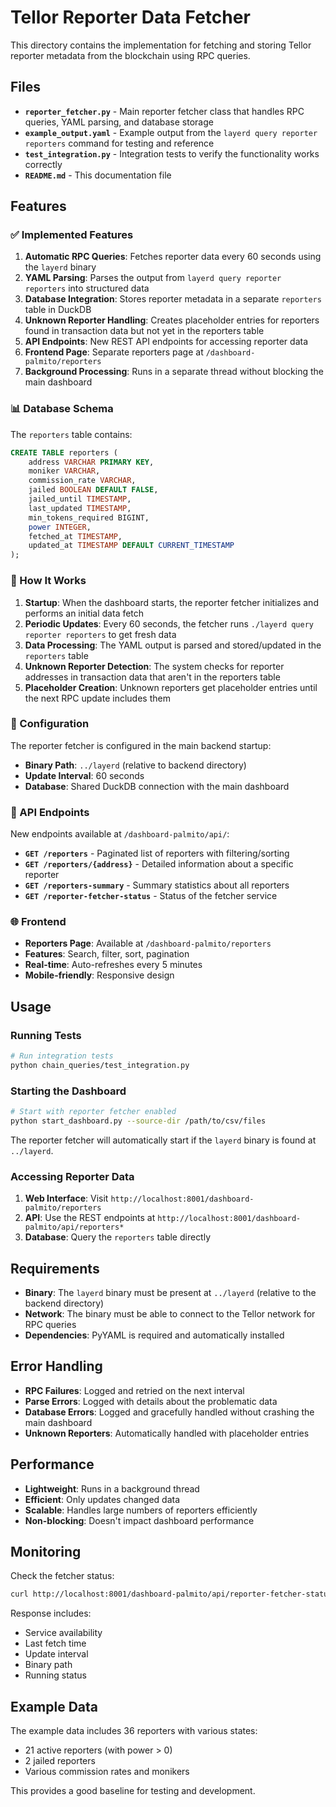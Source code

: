 # Tellor Reporter Data Fetcher

This directory contains the implementation for fetching and storing Tellor reporter metadata from the blockchain using RPC queries.

## Files

- **`reporter_fetcher.py`** - Main reporter fetcher class that handles RPC queries, YAML parsing, and database storage
- **`example_output.yaml`** - Example output from the `layerd query reporter reporters` command for testing and reference
- **`test_integration.py`** - Integration tests to verify the functionality works correctly
- **`README.md`** - This documentation file

## Features

### ✅ Implemented Features

1. **Automatic RPC Queries**: Fetches reporter data every 60 seconds using the `layerd` binary
2. **YAML Parsing**: Parses the output from `layerd query reporter reporters` into structured data
3. **Database Integration**: Stores reporter metadata in a separate `reporters` table in DuckDB
4. **Unknown Reporter Handling**: Creates placeholder entries for reporters found in transaction data but not yet in the reporters table
5. **API Endpoints**: New REST API endpoints for accessing reporter data
6. **Frontend Page**: Separate reporters page at `/dashboard-palmito/reporters`
7. **Background Processing**: Runs in a separate thread without blocking the main dashboard

### 📊 Database Schema

The `reporters` table contains:

```sql
CREATE TABLE reporters (
    address VARCHAR PRIMARY KEY,
    moniker VARCHAR,
    commission_rate VARCHAR,
    jailed BOOLEAN DEFAULT FALSE,
    jailed_until TIMESTAMP,
    last_updated TIMESTAMP,
    min_tokens_required BIGINT,
    power INTEGER,
    fetched_at TIMESTAMP,
    updated_at TIMESTAMP DEFAULT CURRENT_TIMESTAMP
);
```

### 🚀 How It Works

1. **Startup**: When the dashboard starts, the reporter fetcher initializes and performs an initial data fetch
2. **Periodic Updates**: Every 60 seconds, the fetcher runs `./layerd query reporter reporters` to get fresh data
3. **Data Processing**: The YAML output is parsed and stored/updated in the `reporters` table
4. **Unknown Reporter Detection**: The system checks for reporter addresses in transaction data that aren't in the reporters table
5. **Placeholder Creation**: Unknown reporters get placeholder entries until the next RPC update includes them

### 🔧 Configuration

The reporter fetcher is configured in the main backend startup:

- **Binary Path**: `../layerd` (relative to backend directory)
- **Update Interval**: 60 seconds
- **Database**: Shared DuckDB connection with the main dashboard

### 📡 API Endpoints

New endpoints available at `/dashboard-palmito/api/`:

- **`GET /reporters`** - Paginated list of reporters with filtering/sorting
- **`GET /reporters/{address}`** - Detailed information about a specific reporter
- **`GET /reporters-summary`** - Summary statistics about all reporters
- **`GET /reporter-fetcher-status`** - Status of the fetcher service

### 🌐 Frontend

- **Reporters Page**: Available at `/dashboard-palmito/reporters`
- **Features**: Search, filter, sort, pagination
- **Real-time**: Auto-refreshes every 5 minutes
- **Mobile-friendly**: Responsive design

## Usage

### Running Tests

```bash
# Run integration tests
python chain_queries/test_integration.py
```

### Starting the Dashboard

```bash
# Start with reporter fetcher enabled
python start_dashboard.py --source-dir /path/to/csv/files
```

The reporter fetcher will automatically start if the `layerd` binary is found at `../layerd`.

### Accessing Reporter Data

1. **Web Interface**: Visit `http://localhost:8001/dashboard-palmito/reporters`
2. **API**: Use the REST endpoints at `http://localhost:8001/dashboard-palmito/api/reporters*`
3. **Database**: Query the `reporters` table directly

## Requirements

- **Binary**: The `layerd` binary must be present at `../layerd` (relative to the backend directory)
- **Network**: The binary must be able to connect to the Tellor network for RPC queries
- **Dependencies**: PyYAML is required and automatically installed

## Error Handling

- **RPC Failures**: Logged and retried on the next interval
- **Parse Errors**: Logged with details about the problematic data
- **Database Errors**: Logged and gracefully handled without crashing the main dashboard
- **Unknown Reporters**: Automatically handled with placeholder entries

## Performance

- **Lightweight**: Runs in a background thread
- **Efficient**: Only updates changed data
- **Scalable**: Handles large numbers of reporters efficiently
- **Non-blocking**: Doesn't impact dashboard performance

## Monitoring

Check the fetcher status:

```bash
curl http://localhost:8001/dashboard-palmito/api/reporter-fetcher-status
```

Response includes:
- Service availability
- Last fetch time
- Update interval
- Binary path
- Running status

## Example Data

The example data includes 36 reporters with various states:
- 21 active reporters (with power > 0)
- 2 jailed reporters
- Various commission rates and monikers

This provides a good baseline for testing and development. 